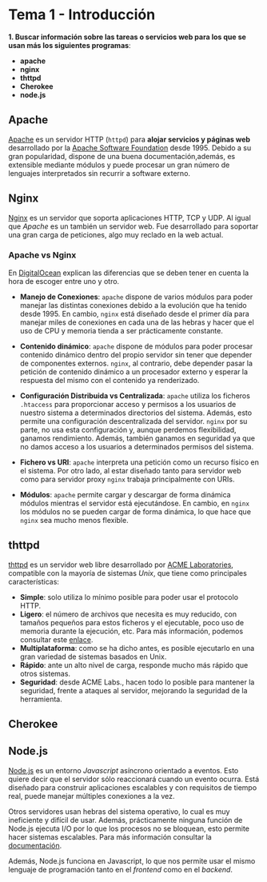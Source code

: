 # Tema 1 - Introducción

__1. Buscar información sobre las tareas o servicios web para los que se usan más los siguientes programas__: 

* __apache__
* __nginx__
* __thttpd__
* __Cherokee__
* __node.js__

## Apache
[Apache](http://httpd.apache.org/) es un servidor HTTP (`httpd`) para __alojar servicios y páginas web__ desarrollado por la [Apache Software Foundation](http://www.apache.org/) desde 1995. Debido a su gran popularidad, dispone de una buena documentación,además, es extensible mediante módulos y puede procesar un gran número de lenguajes interpretados sin recurrir a software externo.

## Nginx
[Nginx](https://www.nginx.com/) es un servidor que soporta aplicaciones HTTP, TCP y UDP. Al igual que _Apache_ es un también un servidor web. Fue desarrollado para soportar una gran carga de peticiones, algo muy reclado en la web actual. 

### Apache vs Nginx
En [DigitalOcean](https://www.digitalocean.com/community/tutorials/apache-vs-nginx-practical-considerations) explican las diferencias que se deben tener en cuenta la hora de escoger entre uno y otro.

- __Manejo de Conexiones__: `apache` dispone de varios módulos para poder manejar las distintas conexiones debido a la evolución que ha tenido desde 1995. En cambio, `nginx` está diseñado desde el primer día para manejar miles de conexiones en cada una de las hebras y hacer que el uso de CPU y memoria tienda a ser prácticamente constante.

- __Contenido dinámico__: `apache` dispone de módulos para poder procesar contenido dinámico dentro del propio servidor sin tener que depender de componentes externos. `nginx`, al contrario, debe depender pasar la petición de contenido dinámico a un procesador externo y esperar la respuesta del mismo con el contenido ya renderizado.

- __Configuración Distribuida vs Centralizada__: `apache` utiliza los ficheros `.htaccess` para proporcionar acceso y permisos a los usuarios de nuestro sistema a determinados directorios del sistema. Además, esto permite una configuración descentralizada del servidor. `nginx` por su parte, no usa esta configuración y, aunque perdemos flexibilidad, ganamos rendimiento. Además, también ganamos en seguridad ya que no damos acceso a los usuarios a determinados permisos del sistema.

- __Fichero vs URI__: `apache` interpreta una petición como un recurso físico en el sistema. Por otro lado, al estar diseñado tanto para servidor web como para servidor proxy `nginx` trabaja principalmente con URIs.

- __Módulos__: `apache` permite cargar y descargar de forma dinámica módulos mientras el servidor está ejecutándose. En cambio, en `nginx` los módulos no se pueden cargar de forma dinámica, lo que hace que `nginx` sea mucho menos flexible.

## thttpd

[thttpd](http://www.acme.com/software/thttpd/) es un servidor web libre desarrollado por [ACME Laboratories](http://acme.com/), compatible con la mayoría de sistemas _Unix_, que tiene como principales características:

- __Simple__: solo utiliza lo mínimo posible para poder usar el protocolo HTTP.
- __Ligero__: el número de archivos que necesita es muy reducido, con tamaños pequeños para estos ficheros y el ejecutable, poco uso de memoria durante la ejecución, etc. Para más información, podemos consultar este [enlace](http://www.acme.com/software/thttpd/benchmarks.html).
- __Multiplataforma__: como se ha dicho antes, es posible ejecutarlo en una gran variedad de sistemas basados en Unix.
- __Rápido__: ante un alto nivel de carga, responde mucho más rápido que otros sistemas.
- __Seguridad__: desde ACME Labs., hacen todo lo posible para mantener la seguridad, frente a ataques al servidor, mejorando la seguridad de la herramienta.

## Cherokee

## Node.js

[Node.js](https://nodejs.org/en/about/) es un entorno _Javascript_ asíncrono orientado a eventos. Esto quiere decir que el servidor sólo reaccionará cuando un evento ocurra. Está diseñado para construir aplicaciones escalables y con requisitos de tiempo real, puede manejar múltiples conexiones a la vez. 

Otros servidores usan hebras del sistema operativo, lo cual es muy ineficiente y difícil de usar. Además, prácticamente ninguna función de Node.js ejecuta I/O por lo que los procesos no se bloquean, esto permite hacer sistemas escalables. Para más información consultar la [documentación](https://nodejs.org/en/docs/guides/blocking-vs-non-blocking/).

Además, Node.js funciona en Javascript, lo que nos permite usar el mismo lenguaje de programación tanto en el _frontend_ como en el _backend_.
